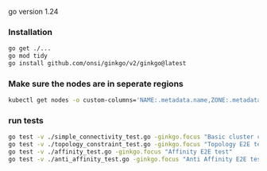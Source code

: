 go version 1.24

### Installation
```bash
go get ./...
go mod tidy
go install github.com/onsi/ginkgo/v2/ginkgo@latest
```

### Make sure the nodes are in seperate regions
```bash
kubectl get nodes -o custom-columns='NAME:.metadata.name,ZONE:.metadata.labels.topology\.kubernetes\.io/zone'
```

### run tests
```bash
go test -v ./simple_connectivity_test.go -ginkgo.focus "Basic cluster connectivity test"
go test -v ./topology_constraint_test.go -ginkgo.focus "Topology E2E test"
go test -v ./affinity_test.go -ginkgo.focus "Affinity E2E test"
go test -v ./anti_affinity_test.go -ginkgo.focus "Anti Affinity E2E test"
```
